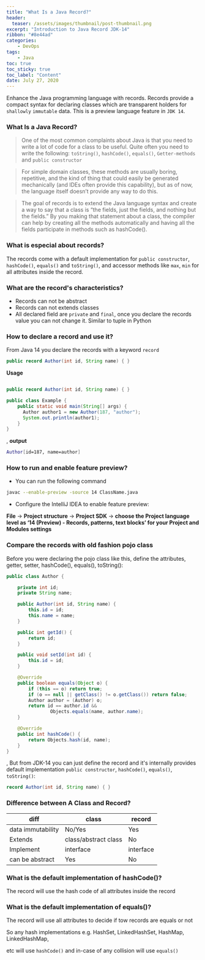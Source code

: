 ```yaml
---
title: "What Is a Java Record?"
header:
  teaser: /assets/images/thumbnail/post-thumbnail.png
excerpt: "Introduction to Java Record JDK-14"
ribbon: "#8e44ad"
categories:
    - DevOps
tags:
    - Java
toc: true
toc_sticky: true
toc_label: "Content"
date: July 27, 2020
---
```



Enhance the Java programming language with records. Records provide a compact syntax for declaring classes which are transparent holders for `shallowly` `immutable` data. This is a preview language feature in `JDK 14`.

### What Is a Java Record? 

> One of the most common complaints about Java is that you need to write a lot of code for a class to be useful. Quite often you need to write the following: `toString()`, `hashCode()`, `equals()`, `Getter-methods` and `public constructor`

>For simple domain classes, these methods are usually boring, repetitive, and the kind of thing that could easily be generated mechanically (and IDEs often provide this capability), but as of now, the language itself doesn’t provide any way to do this.

>The goal of records is to extend the Java language syntax and create a way to say that a class is “the fields, just the fields, and nothing but the fields.” By you making that statement about a class, the compiler can help by creating all the methods automatically and having all the fields participate in methods such as hashCode().

### What is especial about records?

The records come with a default implementation for `public constructor`, `hashCode()`, `equals()` and `toString()`, and accessor methods like `max`, `min` for all attributes inside the record.

### What are the record's characteristics?

* Records can not be abstract
* Records can not extends classes
* All declared field are `private` and `final`, once you declare the records value you can not change it. Similar to tuple in Python


### How to declare a record and use it?

From Java 14 you declare the records with a keyword `record`

```java
public record Author(int id, String name) { }
```

**Usage**

```java

public record Author(int id, String name) { }

public class Example {
    public static void main(String[] args) {
      Author author1 = new Author(187, "author");
      System.out.println(author1);
    }
}
```

, **output**

```bash
Author[id=187, name=author]
```

### How to run and enable feature preview?

* You can run the following command

```bash
javac --enable-preview -source 14 ClassName.java
```

* Configure the IntelliJ IDEA to enable feature preview:

**File** &#8594; **Project structure** &#8594; **Project SDK** &#8594; **choose the Project language level as ‘14 (Preview) - Records, patterns, text blocks’ for your Project and Modules settings**

### Compare the records with old fashion pojo class

Before you were declaring the pojo class like this, define the attributes, getter, setter, hashCode(), equals(), toString():

```java
public class Author {

    private int id;
    private String name;

    public Author(int id, String name) {
        this.id = id;
        this.name = name;
    }

    public int getId() {
        return id;
    }

    public void setId(int id) {
        this.id = id;
    }

    @Override
    public boolean equals(Object o) {
        if (this == o) return true;
        if (o == null || getClass() != o.getClass()) return false;
        Author author = (Author) o;
        return id == author.id &&
                Objects.equals(name, author.name);
    }

    @Override
    public int hashCode() {
        return Objects.hash(id, name);
    }
}
```
, But from JDK-14 you can just define the record and it's internally provides default implementation `public constructor`, `hashCode()`, `equals()`, `toString()`:

```java
record Author(int id, String name) { }
```

### Difference between A Class and Record?

|diff|class|record|
|----|-----|------|
|data immutability|No/Yes|Yes|
|Extends|class/abstract class|No|
|Implement|interface|interface|
|can be abstract|Yes|No|

### What is the default implementation of hashCode()?

The record will use the hash code of all attributes inside the record

### What is the default implementation of equals()?

The record will use all attributes to decide if tow records are equals or not

So any hash implementations e.g. HashSet, LinkedHashSet, HashMap, LinkedHashMap,

etc will use `hashCode()` and in-case of any collision will use `equals()`
